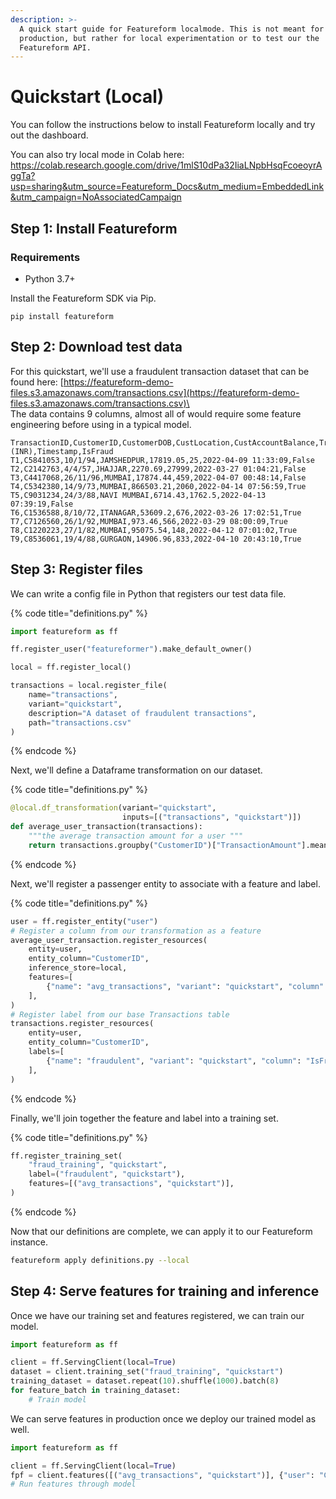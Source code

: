 ```yaml
---
description: >-
  A quick start guide for Featureform localmode. This is not meant for
  production, but rather for local experimentation or to test our the
  Featureform API.
---
```


# Quickstart (Local)

You can follow the instructions below to install Featureform locally and try out the dashboard. 

You can also try local mode in Colab here: 
https://colab.research.google.com/drive/1mlS10dPa32IiaLNpbHsqFcoeoyrAggTa?usp=sharing&utm_source=Featureform_Docs&utm_medium=EmbeddedLink&utm_campaign=NoAssociatedCampaign


## Step 1: Install Featureform

### Requirements

- Python 3.7+

Install the Featureform SDK via Pip.

```
pip install featureform
```


## Step 2: Download test data

For this quickstart, we'll use a fraudulent transaction dataset that can be found here: [https://featureform-demo-files.s3.amazonaws.com/transactions.csv](https://featureform-demo-files.s3.amazonaws.com/transactions.csv)\
\
The data contains 9 columns, almost all of would require some feature engineering before using in a typical model.

```
TransactionID,CustomerID,CustomerDOB,CustLocation,CustAccountBalance,TransactionAmount (INR),Timestamp,IsFraud
T1,C5841053,10/1/94,JAMSHEDPUR,17819.05,25,2022-04-09 11:33:09,False
T2,C2142763,4/4/57,JHAJJAR,2270.69,27999,2022-03-27 01:04:21,False
T3,C4417068,26/11/96,MUMBAI,17874.44,459,2022-04-07 00:48:14,False
T4,C5342380,14/9/73,MUMBAI,866503.21,2060,2022-04-14 07:56:59,True
T5,C9031234,24/3/88,NAVI MUMBAI,6714.43,1762.5,2022-04-13 07:39:19,False
T6,C1536588,8/10/72,ITANAGAR,53609.2,676,2022-03-26 17:02:51,True
T7,C7126560,26/1/92,MUMBAI,973.46,566,2022-03-29 08:00:09,True
T8,C1220223,27/1/82,MUMBAI,95075.54,148,2022-04-12 07:01:02,True
T9,C8536061,19/4/88,GURGAON,14906.96,833,2022-04-10 20:43:10,True
```

## Step 3: Register files

We can write a config file in Python that registers our test data file.

{% code title="definitions.py" %}
```python
import featureform as ff

ff.register_user("featureformer").make_default_owner()

local = ff.register_local()

transactions = local.register_file(
    name="transactions",
    variant="quickstart",
    description="A dataset of fraudulent transactions",
    path="transactions.csv"
)
```
{% endcode %}

Next, we'll define a Dataframe transformation on our dataset.

{% code title="definitions.py" %}
```python
@local.df_transformation(variant="quickstart",
                         inputs=[("transactions", "quickstart")])
def average_user_transaction(transactions):
    """the average transaction amount for a user """
    return transactions.groupby("CustomerID")["TransactionAmount"].mean()
```
{% endcode %}

Next, we'll register a passenger entity to associate with a feature and label.

{% code title="definitions.py" %}
```python
user = ff.register_entity("user")
# Register a column from our transformation as a feature
average_user_transaction.register_resources(
    entity=user,
    entity_column="CustomerID",
    inference_store=local,
    features=[
        {"name": "avg_transactions", "variant": "quickstart", "column": "TransactionAmount", "type": "float32"},
    ],
)
# Register label from our base Transactions table
transactions.register_resources(
    entity=user,
    entity_column="CustomerID",
    labels=[
        {"name": "fraudulent", "variant": "quickstart", "column": "IsFraud", "type": "bool"},
    ],
)
```
{% endcode %}

Finally, we'll join together the feature and label into a training set.

{% code title="definitions.py" %}
```python
ff.register_training_set(
    "fraud_training", "quickstart",
    label=("fraudulent", "quickstart"),
    features=[("avg_transactions", "quickstart")],
)
```
{% endcode %}

Now that our definitions are complete, we can apply it to our Featureform instance.

```bash
featureform apply definitions.py --local
```

## Step 4: Serve features for training and inference

Once we have our training set and features registered, we can train our model.

```python
import featureform as ff

client = ff.ServingClient(local=True)
dataset = client.training_set("fraud_training", "quickstart")
training_dataset = dataset.repeat(10).shuffle(1000).batch(8)
for feature_batch in training_dataset:
    # Train model
```

We can serve features in production once we deploy our trained model as well.

```python
import featureform as ff

client = ff.ServingClient(local=True)
fpf = client.features([("avg_transactions", "quickstart")], {"user": "C1410926"})
# Run features through model
```
